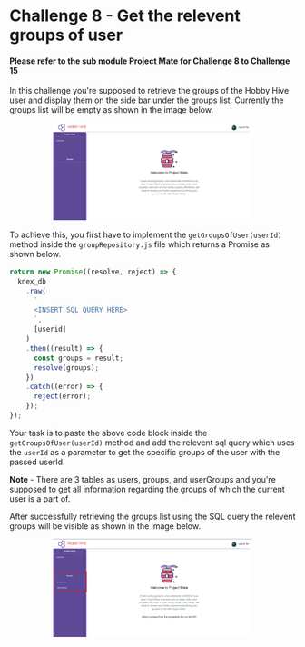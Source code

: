 # Challenge 8 - Get the relevent groups of user

#### Please refer to the sub module Project Mate for Challenge 8 to Challenge 15 

In this challenge you're supposed to retrieve the groups of the Hobby Hive user and display them on the side bar under the groups list. Currently the groups list will be empty as shown in the image below.

<p align="center">
  <img src="./images/5a.png" width="350px">
</p>

To achieve this, you first have to implement the `getGroupsOfUser(userId)` method inside the `groupRepository.js` file which returns a Promise as shown below.
```javascript
return new Promise((resolve, reject) => {
  knex_db
    .raw(
      `
      <INSERT SQL QUERY HERE>
      `,
      [userid]
    )
    .then((result) => {
      const groups = result;
      resolve(groups);
    })
    .catch((error) => {
      reject(error);
    });
});
```

Your task is to paste the above code block inside the `getGroupsOfUser(userId)` method and add the relevent sql query which uses the `userId` as a parameter to get the specific groups of the user with the passed userId.

**Note** - There are 3 tables as users, groups, and userGroups and you're supposed to get all information regarding the groups of which the current user is a part of.

After successfully retrieving the groups list using the SQL query the relevent groups will be visible as shown in the image below.

<p align="center">
  <img src="./images/5b.png" width="350px">
</p>
